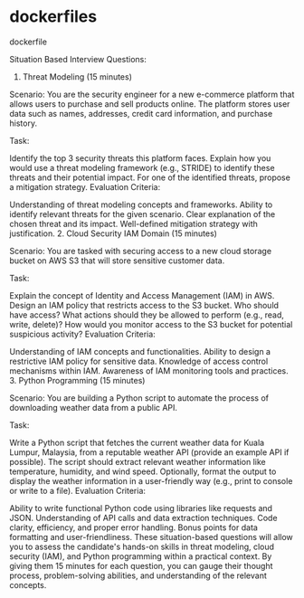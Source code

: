 # dockerfiles
dockerfile

Situation Based Interview Questions:
1. Threat Modeling (15 minutes)

Scenario: You are the security engineer for a new e-commerce platform that allows users to purchase and sell products online. The platform stores user data such as names, addresses, credit card information, and purchase history.

Task:

Identify the top 3 security threats this platform faces.
Explain how you would use a threat modeling framework (e.g., STRIDE) to identify these threats and their potential impact.
For one of the identified threats, propose a mitigation strategy.
Evaluation Criteria:

Understanding of threat modeling concepts and frameworks.
Ability to identify relevant threats for the given scenario.
Clear explanation of the chosen threat and its impact.
Well-defined mitigation strategy with justification.
2. Cloud Security IAM Domain (15 minutes)

Scenario: You are tasked with securing access to a new cloud storage bucket on AWS S3 that will store sensitive customer data.

Task:

Explain the concept of Identity and Access Management (IAM) in AWS.
Design an IAM policy that restricts access to the S3 bucket. Who should have access? What actions should they be allowed to perform (e.g., read, write, delete)?
How would you monitor access to the S3 bucket for potential suspicious activity?
Evaluation Criteria:

Understanding of IAM concepts and functionalities.
Ability to design a restrictive IAM policy for sensitive data.
Knowledge of access control mechanisms within IAM.
Awareness of IAM monitoring tools and practices.
3. Python Programming (15 minutes)

Scenario: You are building a Python script to automate the process of downloading weather data from a public API.

Task:

Write a Python script that fetches the current weather data for Kuala Lumpur, Malaysia, from a reputable weather API (provide an example API if possible).
The script should extract relevant weather information like temperature, humidity, and wind speed.
Optionally, format the output to display the weather information in a user-friendly way (e.g., print to console or write to a file).
Evaluation Criteria:

Ability to write functional Python code using libraries like requests and JSON.
Understanding of API calls and data extraction techniques.
Code clarity, efficiency, and proper error handling.
Bonus points for data formatting and user-friendliness.
These situation-based questions will allow you to assess the candidate's hands-on skills in threat modeling, cloud security (IAM), and Python programming within a practical context. By giving them 15 minutes for each question, you can gauge their thought process, problem-solving abilities, and understanding of the relevant concepts.
